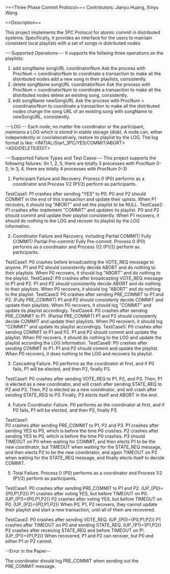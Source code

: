 ===Three Phase Commit Protocol===
Contributors: Jianyu Huang, Xinyu Wang

==Description==

This project implements the 3PC Protocol for atomic commit in distributed systems. Specifically, it provides an interface for the users to maintain consistent local playlists with a set of songs in  distributed nodes. 

---Supported Operations---
It supports the follwing three operations on the playlists: 
1. add songName songURL coordinatorNum
   Ask the process with ProcNum = coordinatorNum to coordinate a transaction to make all the distributed nodes add a new song in their playlists, consistently.
2. delete songName songURL coordinatorNum
   Ask the process with ProcNum = coordinatorNum to coordinate a transaction to make all the distributed nodes delete an existing song, consistently.
3. edit songName newSongURL
   Ask the process with ProcNum = coordinatorNum to coordinate a transaction to make all the distributed nodes change the song URL of an existing song with songName to newSongURL, consistently.

---LOG---
Each node, no matter the coordinator or the participant, maintains a LOG which is stored in stable storage (disk). A node can, either independently or coorlaboratively, restore its playlist by the LOG. 
The log format is like: <TIME> <INITIAL/Start_3PC/YES/COMMIT/ABORT> <ADD/DELETE/EDIT> <songName> <songURL>

---Supported Failure Types and Test Cases---
This project supports the following failures: 
(In 1, 2, 5, there are totally 3 processes with ProcNum 0-2;
 In 3, 4, there are totally 4 processes with ProcNum 0-3)

1. Participant Failure and Recovery. 
   Process 0 (P0) performs as a coordinator and Process 1/2 (P1/2) perform as participants. 

TestCase1: 
   P1 crashes after sending "YES" to P0.
   P0 and P2 should COMMIT in the end of this transaction and update their uplists. 
   When P1 recovers, it should log "ABORT" and set the playlist to be NULL.
TestCase2: 
   P1 crashes after implement "COMMIT" and updates its playlist.
   P0 and P2 should commit and update their playlist consistently.
   When P1 recovers, it should do nothing to the LOG and recover its playlist by the LOG information.

2. Coordinator Failure and Recovery, including Partial COMMIT/ Fully COMMIT/ Partial Pre-commit/ Fully Pre-commit.
   Process 0 (P0) performs as a coordinator and Process 1/2 (P1/2) perform as participants.

TestCase1: 
   P0 crashes before broadcasting the VOTE_REQ message to anyone.
   P1 and P2 should consistently decide ABORT and do nothing to their playlists. 
   When P0 recovers, it should log "ABORT" and do nothing to the playlist.
TestCase2: 
   P0 crashes after broadcasting VOTE_REQ message to P1 and P2. 
   P1 and P2 should consistently decide ABORT and do nothing to their playlists. 
   When P0 recovers, it should log "ABORT" and do nothing to the playlist.
TestCase3:
   P0 crashes after sending PRE_COMMIT to P1 and P2. (Fully PRE_COMMIT)
   P1 and P2 should consistenly decide COMMIT and update their playlists.
   When P0 recovers, it should log "COMMIT" and update its playlist accordingly. 
TestCase4: 
   P0 crashes after sending PRE_COMMIT to P1. (Partial PRE_COMMIT)
   P1 and P2 should consistenly decide COMMIT and update their playlists. 
   When P0 recovers, it should log "COMMIT" and update its playlist accordingly.
TestCase5: 
   P0 crashes after sending COMMIT to P1 and P2. 
   P1 and P2 should commit and update the playlist.
   When P0 recovers, it should do nothing to the LOG and update the playlist according the LOG information.
TestCase6: 
   P0 crashes after sending COMMIT to P1. 
   P1 and P2 should commit and update the playlist. 
   When P0 recovers, it does nothing to the LOG and recovers its playlist.

3. Cascading Failure. 
   P0 performs as the coordinator at first, and if P0 fails, P1 will be elected, and then P2, finally P3.

TestCase1: 
   P0 crashes after sending VOTE_REQ to P1, P2, and P3. 
   Then, P1 is elected as a new coordinator, and will crash after sending STATE_REQ to P2 and P3. 
   Then, P2 is elected as a new coordinator, and will crash after sending STATE_REQ to P3. 
   Finally, P3 elects itself and ABORT in the end.

4. Future Coordinator Failure.
   P0 performs as the coordinator at first, and if P0 fails, P1 will be elected, and then P2, finally P3. 

TestCase1:   
   P0 crashes after sending PRE_COMMIT to P1, P2 and P3. 
   P1 crashes after sending YES to P0, which is before the time P0 crashes.
   P2 crashes aftet sending YES to P0, which is before the time P0 crashes.
   P3 should TIMEOUT on P0 when waiting for COMMIT, and then elects P1 to be the new coordinator, but TIMEOUT when waiting for the STATE_REQ message, and then elects P2 to be the new coordinator, and again TIMEOUT on P2 when waiting for the STATE_REQ message, and finally elects itself to decide COMMIT.

5. Total Failure. 
   Process 0 (P0) performs as a coordinator and Process 1/2 (P1/2) perform as participants.

TestCase1: 
   P0 crashes after sending PRE_COMMIT to P1 and P2. (UP_{P0}={P0,P1,P2})
   P1 crashes after voting YES, but before TIMEOUT on P0. (UP_{P1}={P0,P1,P2})
   P2 crashes after voting YES, but before TIMEOUT on P0. (UP_{P2}={P0,P1,P2})
   When P0, P1, P2 recovers, they cannot update their playlist and start a new transaction, until all of them are recovered.

TestCase2: 
   P0 crashes after sending VOTE_REQ. (UP_{P0}={P0,P1,P2})
   P1 crashes after TIMEOUT on P0 and sending STATE_REQ. (UP_{P1}={P1,P2})
   P2 crashes after receiving STATE_REQ and before TIMEOUT on P!. (UP_{P1}={P1,P2})
   When recovered, P1 and P2 can recover, but P0 and either P1 or P2 cannot. 

--Error in the Paper--

The coordinator should log PRE_COMMIT when sending out the PRE_COMMIT message.
